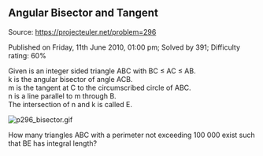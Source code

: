 Angular Bisector and Tangent
----------------------------

Source: https://projecteuler.net/problem=296

Published on Friday, 11th June 2010, 01:00 pm; Solved by 391; Difficulty
rating: 60%

Given is an integer sided triangle ABC with BC ≤ AC ≤ AB.\
k is the angular bisector of angle ACB.\
m is the tangent at C to the circumscribed circle of ABC.\
n is a line parallel to m through B.\
 The intersection of n and k is called E.

![p296\_bisector.gif](project/images/p296_bisector.gif)

How many triangles ABC with a perimeter not exceeding 100 000 exist such
that BE has integral length?
